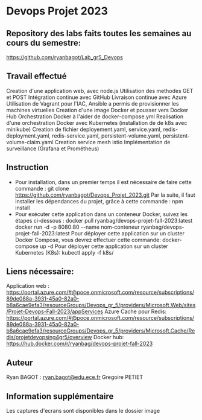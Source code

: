 # Devops Projet 2023 


## Repository des labs faits toutes les semaines au cours du semestre: 
https://github.com/ryanbagot/Lab_gr5_Devops


## Travail effectué

Creation d'une application web, avec node.js
Utilisation des methodes GET et POST
Intégration continue avec GitHub 
Livraison continue avec Azure
Utilisation de Vagrant pour l'IAC, Ansible a permis de provisionner les machines virtuelles
Creation d'une image Docker et pousser vers Docker Hub
Orchestration Docker à l'aider de docker-compose.yml
Realisation d'une orchestration Docker avec Kubernetes (installation de de k8s avec minikube)
Creation de fichier deployement.yaml, service.yaml, redis-deployment.yaml, redis-service.yaml, persistent-volume.yaml, persistent-volume-claim.yaml
Creation service mesh istio
Implémentation de surveillance (Grafana et Prométheus)

## Instruction
- Pour installation, dans un premier temps il est nécessaire de faire cette commande : 
  git clone https://github.com/ryanbagot/Devops_Projet_2023.git
  Par la suite, il faut installer les dépendances du projet, grâce à cette commande : 
  npm install
- Pour exécuter cette application dans un conteneur Docker, suivez les étapes ci-dessous :
  docker pull ryanbag/devops-projet-fall-2023:latest
  docker run -d -p 8080:80 --name nom-conteneur ryanbag/devops-projet-fall-2023:latest
  Pour déployer cette application sur un cluster Docker Compose, vous devrez effectuer cette commande:
  docker-compose up -d
  Pour déployer cette application sur un cluster Kubernetes (K8s):
  kubectl apply -f k8s/

## Liens nécessaire: 
Application web : https://portal.azure.com/#@poce.onmicrosoft.com/resource/subscriptions/89de088a-3931-45a0-82a0-b8a6cae9efa3/resourceGroups/Devops_gr_5/providers/Microsoft.Web/sites/Projet-Devops-Fall-2023/appServices
Azure Cache pour Redis: https://portal.azure.com/#@poce.onmicrosoft.com/resource/subscriptions/89de088a-3931-45a0-82a0-b8a6cae9efa3/resourceGroups/Devops_gr_5/providers/Microsoft.Cache/Redis/projetdevopsing4gr5/overview
Docker hub: https://hub.docker.com/r/ryanbag/devops-projet-fall-2023

## Auteur
Ryan BAGOT : ryan.bagot@edu.ece.fr
Gregoire PETIET

## Information supplémentaire
Les captures d'ecrans sont disponibles dans le dossier image


  






